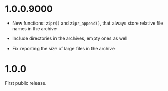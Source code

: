 
# 1.0.0.9000

* New functions: `zipr()` and `zipr_append()`, that always store
  relative file names in the archive

* Include directories in the archives, empty ones as well

* Fix reporting the size of large files in the archive

# 1.0.0

First public release.
